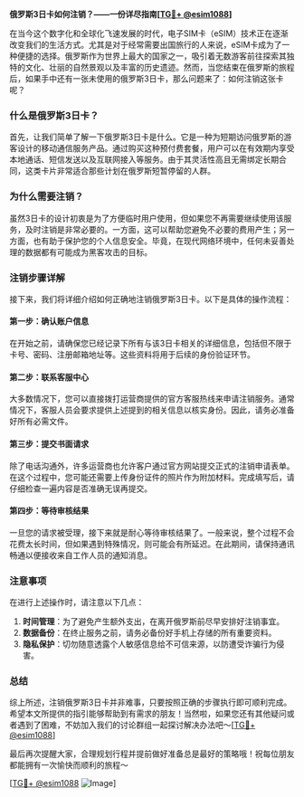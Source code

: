 **俄罗斯3日卡如何注销？——一份详尽指南[[TG💪+ @esim1088](https://t.me/s/esim1088)]**

在当今这个数字化和全球化飞速发展的时代，电子SIM卡（eSIM）技术正在逐渐改变我们的生活方式。尤其是对于经常需要出国旅行的人来说，eSIM卡成为了一种便捷的选择。俄罗斯作为世界上最大的国家之一，吸引着无数游客前往探索其独特的文化、壮丽的自然景观以及丰富的历史遗迹。然而，当您结束在俄罗斯的旅程后，如果手中还有一张未使用的俄罗斯3日卡，那么问题来了：如何注销这张卡呢？

### 什么是俄罗斯3日卡？

首先，让我们简单了解一下俄罗斯3日卡是什么。它是一种为短期访问俄罗斯的游客设计的移动通信服务产品。通过购买这种预付费套餐，用户可以在有效期内享受本地通话、短信发送以及互联网接入等服务。由于其灵活性高且无需绑定长期合同，这类卡片非常适合那些计划在俄罗斯短暂停留的人群。

### 为什么需要注销？

虽然3日卡的设计初衷是为了方便临时用户使用，但如果您不再需要继续使用该服务，及时注销是非常必要的。一方面，这可以帮助您避免不必要的费用产生；另一方面，也有助于保护您的个人信息安全。毕竟，在现代网络环境中，任何未妥善处理的数据都有可能成为黑客攻击的目标。

### 注销步骤详解

接下来，我们将详细介绍如何正确地注销俄罗斯3日卡。以下是具体的操作流程：

#### 第一步：确认账户信息
在开始之前，请确保您已经记录下所有与该3日卡相关的详细信息，包括但不限于卡号、密码、注册邮箱地址等。这些资料将用于后续的身份验证环节。

#### 第二步：联系客服中心
大多数情况下，您可以直接拨打运营商提供的官方客服热线来申请注销服务。通常情况下，客服人员会要求提供上述提到的相关信息以核实身份。因此，请务必准备好所有必需文件。

#### 第三步：提交书面请求
除了电话沟通外，许多运营商也允许客户通过官方网站提交正式的注销申请表单。在这个过程中，您可能还需要上传身份证件的照片作为附加材料。完成填写后，请仔细检查一遍内容是否准确无误再提交。

#### 第四步：等待审核结果
一旦您的请求被受理，接下来就是耐心等待审核结果了。一般来说，整个过程不会花费太长时间，但如果遇到特殊情况，则可能会有所延迟。在此期间，请保持通讯畅通以便接收来自工作人员的通知消息。

### 注意事项

在进行上述操作时，请注意以下几点：
1. **时间管理**：为了避免产生额外支出，在离开俄罗斯前尽早安排好注销事宜。
2. **数据备份**：在终止服务之前，请务必备份好手机上存储的所有重要资料。
3. **隐私保护**：切勿随意透露个人敏感信息给不可信来源，以防遭受诈骗行为侵害。

### 总结

综上所述，注销俄罗斯3日卡并非难事，只要按照正确的步骤执行即可顺利完成。希望本文所提供的指引能够帮助到有需求的朋友！当然啦，如果您还有其他疑问或者遇到了困难，不妨加入我们的讨论群组一起探讨解决办法吧～[[TG💪+ @esim1088](https://t.me/s/esim1088)]

最后再次提醒大家，合理规划行程并提前做好准备总是最好的策略哦！祝每位朋友都能拥有一次愉快而顺利的旅程～

[[TG💪+ @esim1088](https://t.me/s/esim1088) ![Image](https://i.postimg.cc/4NQfJmqS/Snipaste-2025-05-13-00-14-12.png)]